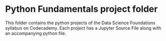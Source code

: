# Python Fundamentals project folder

This folder contains the python projects of the Data Science Foundations syllabus on Codecademy. Each project has a Jupyter Source File
along with an accompanying python file.
